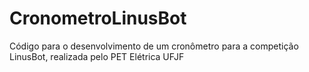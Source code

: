 # CronometroLinusBot
Código para o desenvolvimento de um cronômetro para a competição LinusBot, realizada pelo PET Elétrica UFJF
